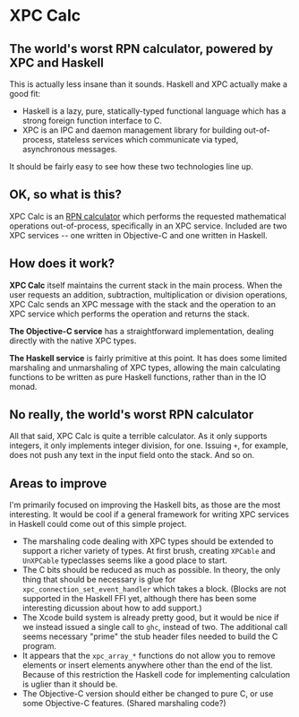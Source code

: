 # XPC Calc
## The world's worst RPN calculator, powered by XPC and Haskell

This is actually less insane than it sounds. Haskell and XPC actually make a good fit:

- Haskell is a lazy, pure, statically-typed functional language which has a strong foreign function interface to C.
- XPC is an IPC and daemon management library for building out-of-process, stateless services which communicate via typed, asynchronous messages.

It should be fairly easy to see how these two technologies line up. 

## OK, so what is this?

XPC Calc is an [RPN calculator][rpn] which performs the requested mathematical operations out-of-process, specifically in an XPC service. Included are two XPC services -- one written in Objective-C and one written in Haskell.

[rpn]: http://en.wikipedia.org/wiki/Reverse_Polish_notation

## How does it work?

**XPC Calc** itself maintains the current stack in the main process. When the user requests an addition, subtraction, multiplication or division operations, XPC Calc sends an XPC message with the stack and the operation to an XPC service which performs the operation and returns the stack.

**The Objective-C service** has a straightforward implementation, dealing directly with the native XPC types.

**The Haskell service** is fairly primitive at this point. It has does some limited marshaling and unmarshaling of XPC types, allowing the main calculating functions to be written as pure Haskell functions, rather than in the IO monad.

## No really, the world's worst RPN calculator

All that said, XPC Calc is quite a terrible calculator. As it only supports integers, it only implements integer division, for one. Issuing `+`, for example, does not push any text in the input field onto the stack. And so on.

## Areas to improve

I'm primarily focused on improving the Haskell bits, as those are the most interesting. It would be cool if a general framework for writing XPC services in Haskell could come out of this simple project.

- The marshaling code dealing with XPC types should be extended to support a richer variety of types. At first brush, creating `XPCable` and `UnXPCable` typeclasses seems like a good place to start.
- The C bits should be reduced as much as possible. In theory, the only thing that should be necessary is glue for `xpc_connection_set_event_handler` which takes a block. (Blocks are not supported in the Haskell FFI yet, although there has been some interesting dicussion about how to add support.)
- The Xcode build system is already pretty good, but it would be nice if we instead issued a single call to `ghc`, instead of two. The additional call seems necessary "prime" the stub header files needed to build the C program.
- It appears that the `xpc_array_*` functions do not allow you to remove elements or insert elements anywhere other than the end of the list. Because of this restriction the Haskell code for implementing calculation is uglier than it should be.
- The Objective-C version should either be changed to pure C, or use some Objective-C features. (Shared marshaling code?)